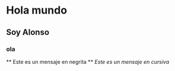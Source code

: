 # Hola mundo
## Soy Alonso
### ola

** Este es un mensaje en negrita **
_Este es un mensaje en cursiva_
